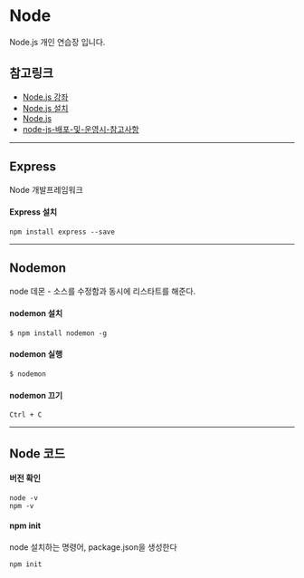 # Node
Node.js 개인 연습장 입니다.

## 참고링크
* [Node.js 강좌](http://m.blog.naver.com/azure0777/220461355508)
* [Node.js 설치](http://m.blog.naver.com/azure0777/220464281360)
* [Node.js](https://nodejs.org/en/)
* [node-js-배포-및-운영시-참고사항](http://avilos.codes/server/nodejs/node-js-%EB%B0%B0%ED%8F%AC-%EB%B0%8F-%EC%9A%B4%EC%98%81%EC%8B%9C-%EC%B0%B8%EA%B3%A0%EC%82%AC%ED%95%AD/)

---

## Express
Node 개발프레임워크 

#### Express 설치
```
npm install express --save
```
---

## Nodemon
node 데몬 - 소스를 수정함과 동시에 리스타트를 해준다.

#### nodemon 설치
```
$ npm install nodemon -g	
```

#### nodemon 실행
```
$ nodemon
```

#### nodemon 끄기
```
Ctrl + C
```

---

## Node 코드

#### 버전 확인
```
node -v
npm -v
```

#### npm init
node 설치하는 명령어, package.json을 생성한다
```
npm init
```

